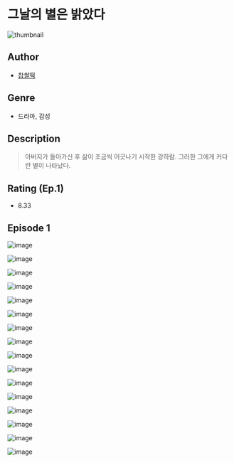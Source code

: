 # 그날의 별은 밝았다
![thumbnail](https://image-comic.pstatic.net/user_contents_data/challenge_comic/2023/05/23/upload_3487304774224786743_480x623.jpeg)

## Author
- [찹쌀떡](https://comic.naver.com/artistTitle?id=366853)

## Genre
- 드라마, 감성

## Description
> 아버지가 돌아가신 후 삶이 조금씩 어긋나기 시작한 강하람. 그러한 그에게 커다란 별이 나타났다.


## Rating (Ep.1)
- 8.33

## Episode 1
![image](https://image-comic.pstatic.net/user_contents_data/challenge_comic/2023/05/23/366853/upload_7293638305243084592.jpeg)

![image](https://image-comic.pstatic.net/user_contents_data/challenge_comic/2023/05/23/366853/upload_7378696521378784102.jpeg)

![image](https://image-comic.pstatic.net/user_contents_data/challenge_comic/2023/05/23/366853/upload_7221628870790951729.jpeg)

![image](https://image-comic.pstatic.net/user_contents_data/challenge_comic/2023/05/23/366853/upload_3774355555644171110.jpeg)

![image](https://image-comic.pstatic.net/user_contents_data/challenge_comic/2023/05/23/366853/upload_3774920493278650930.jpeg)

![image](https://image-comic.pstatic.net/user_contents_data/challenge_comic/2023/05/23/366853/upload_7017563902870894384.jpeg)

![image](https://image-comic.pstatic.net/user_contents_data/challenge_comic/2023/05/23/366853/upload_7219888353178695735.jpeg)

![image](https://image-comic.pstatic.net/user_contents_data/challenge_comic/2023/05/23/366853/upload_7291387412489515620.jpeg)

![image](https://image-comic.pstatic.net/user_contents_data/challenge_comic/2023/05/23/366853/upload_3617860978233913698.jpeg)

![image](https://image-comic.pstatic.net/user_contents_data/challenge_comic/2023/05/23/366853/upload_7365747374598218038.jpeg)

![image](https://image-comic.pstatic.net/user_contents_data/challenge_comic/2023/05/23/366853/upload_7017513324479985971.jpeg)

![image](https://image-comic.pstatic.net/user_contents_data/challenge_comic/2023/05/23/366853/upload_7378645952403628387.jpeg)

![image](https://image-comic.pstatic.net/user_contents_data/challenge_comic/2023/05/23/366853/upload_3978983486338969698.jpeg)

![image](https://image-comic.pstatic.net/user_contents_data/challenge_comic/2023/05/23/366853/upload_3904731250630812720.jpeg)

![image](https://image-comic.pstatic.net/user_contents_data/challenge_comic/2023/05/23/366853/upload_3834032451137974322.jpeg)

![image](https://image-comic.pstatic.net/user_contents_data/challenge_comic/2023/05/23/366853/upload_3847258501452675429.jpeg)

